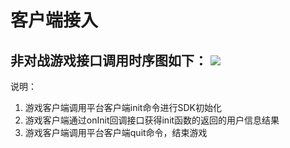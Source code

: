 # 客户端接入

## 非对战游戏接口调用时序图如下： ![](https://github.com/guo-meng/gamebox-global-doc/tree/1d64fde0089a5a5c69bfbb96788c7d7c66ce64ef/.gitbook/assets/tu-pian-17.png)

说明：

1. 游戏客户端调用平台客户端init命令进行SDK初始化
2. 游戏客户端通过onInit回调接口获得init函数的返回的用户信息结果
3. 游戏客户端调用平台客户端quit命令，结束游戏

